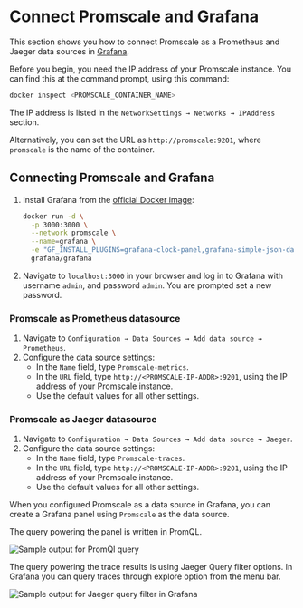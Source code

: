 # Connect Promscale and Grafana
This section shows you how to connect Promscale as a Prometheus and Jaeger data sources in
[Grafana][grafana-homepage].

Before you begin, you need the IP address of your Promscale instance. You can
find this at the command prompt, using this command:
```bash
docker inspect <PROMSCALE_CONTAINER_NAME>
```

The IP address is listed in the `NetworkSettings → Networks → IPAddress`
section.

Alternatively, you can set the URL as `http://promscale:9201`, where `promscale` is the name of the container.

<procedure>

## Connecting Promscale and Grafana
1.  Install Grafana from the [official Docker image][grafana-docker]:
    ``` bash
    docker run -d \
      -p 3000:3000 \
      --network promscale \
      --name=grafana \
      -e "GF_INSTALL_PLUGINS=grafana-clock-panel,grafana-simple-json-datasource" \
      grafana/grafana
    ```
1.  Navigate to `localhost:3000` in your browser and log in to Grafana with
    username `admin`, and password `admin`. You are prompted set a new password.

### Promscale as Prometheus datasource
1.  Navigate to `Configuration → Data Sources → Add data source → Prometheus`.
1.  Configure the data source settings:
    *   In the `Name` field, type `Promscale-metrics`.
    *   In the `URL` field, type `http://<PROMSCALE-IP-ADDR>:9201`, using the IP
        address of your Promscale instance.
    *   Use the default values for all other settings.

### Promscale as Jaeger datasource
1.  Navigate to `Configuration → Data Sources → Add data source → Jaeger`.
1.  Configure the data source settings:
    *   In the `Name` field, type `Promscale-traces`.
    *   In the `URL` field, type `http://<PROMSCALE-IP-ADDR>:9201`, using the IP
        address of your Promscale instance.
    *   Use the default values for all other settings.
</procedure>

When you configured Promscale as a data source in Grafana, you can create a
Grafana panel using `Promscale` as the data source. 

The query powering the panel
is written in PromQL.

<img class="main-content__illustration" src="https://s3.amazonaws.com/assets.timescale.com/images/misc/getting-started-with-promscale-grafana-dashboard.png" alt="Sample output for PromQl query"/>

The query powering the trace results is using Jaeger Query filter options. In Grafana you can query traces through explore option from the menu bar. 

<img class="main-content__illustration" src="https://s3.amazonaws.com/assets.timescale.com/images/misc/grafana-jaeger-query-results.png" alt="Sample output for Jaeger query filter in Grafana"/>

[grafana-homepage]: https://grafana.com/
[grafana-docker]: https://grafana.com/docs/grafana/latest/installation/docker/#install-official-and-community-grafana-plugins
